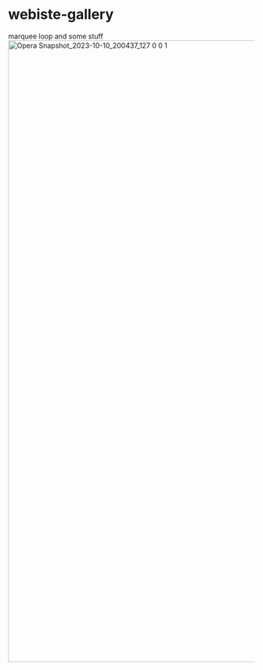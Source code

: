 # webiste-gallery
marquee loop and some stuff
<img width="1268" alt="Opera Snapshot_2023-10-10_200437_127 0 0 1" src="https://github.com/vyportfolio1/webiste-gall/assets/136511458/a62a10ba-ed8f-4c2d-b980-6a964fd969fb">
